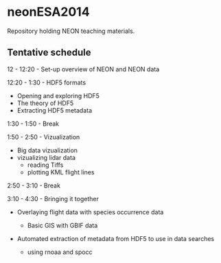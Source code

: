 neonESA2014
===========

Repository holding NEON teaching materials.

Tentative schedule
------
12 - 12:20 - Set-up overview of NEON and NEON data

12:20 - 1:30 - HDF5 formats
* Opening and exploring HDF5
* The theory of HDF5
* Extracting HDF5 metadata

1:30 - 1:50 - Break

1:50 - 2:50 - Vizualization 
* Big data vizualization
* vizualizing lidar data
  * reading Tiffs
  * plotting KML flight lines

2:50 - 3:10 - Break

3:10 - 4:30 - Bringing it together
 
* Overlaying flight data with species occurrence data
  * Basic GIS with GBIF data

* Automated extraction of metadata from HDF5 to use in data searches
  * using rnoaa and spocc





